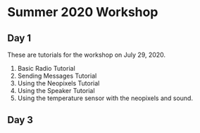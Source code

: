 # Summer 2020 Workshop

## Day 1
These are tutorials for the workshop on July 29, 2020.

1. Basic Radio Tutorial
2. Sending Messages Tutorial
3. Using the Neopixels Tutorial
4. Using the Speaker Tutorial
5. Using the temperature sensor with the neopixels and sound.

## Day 3
